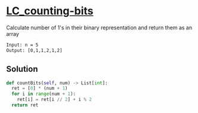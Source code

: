 # [LC_counting-bits](https://leetcode.com/problems/counting-bits)

Calculate number of 1's in their binary representation and return them as an array

```txt
Input: n = 5
Output: [0,1,1,2,1,2]
```

## Solution

```py
def countBits(self, num) -> List[int]:
  ret = [0] * (num + 1)
  for i in range(num + 1):
    ret[i] = ret[i // 2] + i % 2
  return ret
```
